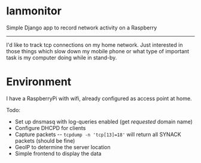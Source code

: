 lanmonitor
==========

Simple Django app to record network activity on a Raspberry

----------

I'd like to track tcp connections on my home network. Just interested 
in those things which slow down my mobile phone or what type of 
important task is my computer doing while in stand-by.

# Environment

I have a RaspberryPi with wifi, already configured as access point at home.

Todo:
- Set up dnsmasq with log-queries enabled (get *requested* domain name)
- Configure DHCPD for clients
- Capture packets
-- `tcpdump -n 'tcp[13]=18'` will return all SYNACK packets (should be fine)
- GeoIP to determine the server location
- Simple frontend to display the data
